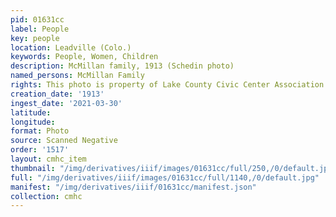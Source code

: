 ```yaml
---
pid: 01631cc
label: People
key: people
location: Leadville (Colo.)
keywords: People, Women, Children
description: McMillan family, 1913 (Schedin photo)
named_persons: McMillan Family
rights: This photo is property of Lake County Civic Center Association.
creation_date: '1913'
ingest_date: '2021-03-30'
latitude: 
longitude: 
format: Photo
source: Scanned Negative
order: '1517'
layout: cmhc_item
thumbnail: "/img/derivatives/iiif/images/01631cc/full/250,/0/default.jpg"
full: "/img/derivatives/iiif/images/01631cc/full/1140,/0/default.jpg"
manifest: "/img/derivatives/iiif/01631cc/manifest.json"
collection: cmhc
---
```

